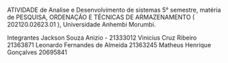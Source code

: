 ATIVIDADE de Analise e Desenvolvimento de sistemas 5° semestre, matéria de PESQUISA, ORDENAÇÃO E TÉCNICAS DE ARMAZENAMENTO ( 202120.02623.01 ), Universidade Anhembi Morumbi.

Integrantes
Jackson Souza Anizio - 21333012
Vinicius Cruz Ribeiro 21363871
Leonardo Fernandes de Almeida 21363245
Matheus Henrique Gonçalves 20695841
